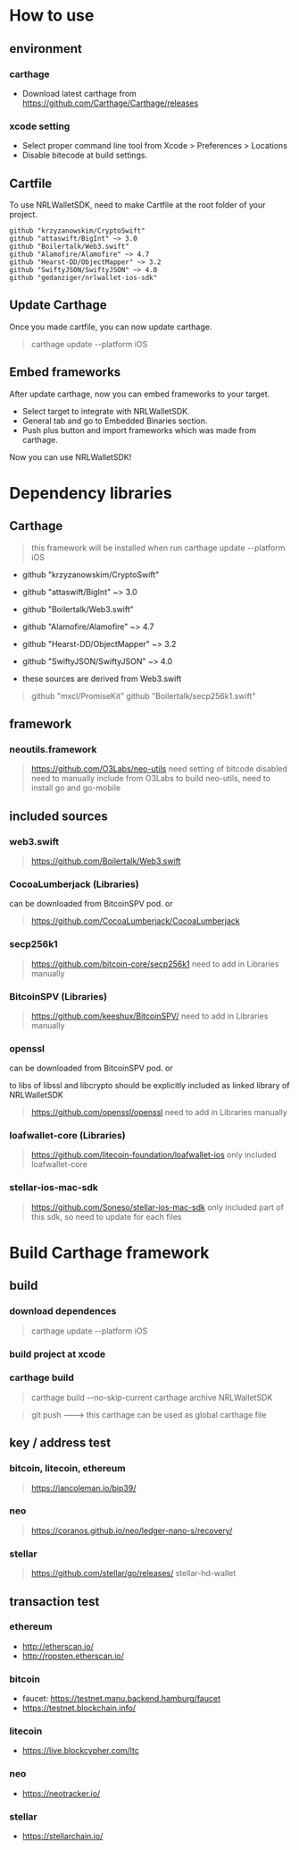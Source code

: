 # How to use

## environment
### carthage
* Download latest carthage from https://github.com/Carthage/Carthage/releases
### xcode setting
* Select proper command line tool from Xcode > Preferences > Locations 
* Disable bitecode at build settings.

## Cartfile
To use NRLWalletSDK, need to make Cartfile at the root folder of your project.

```
github "krzyzanowskim/CryptoSwift"
github "attaswift/BigInt" ~> 3.0
github "Boilertalk/Web3.swift"
github "Alamofire/Alamofire" ~> 4.7
github "Hearst-DD/ObjectMapper" ~> 3.2
github "SwiftyJSON/SwiftyJSON" ~> 4.0
github "gedanziger/nrlwallet-ios-sdk"
```
## Update Carthage
Once you made cartfile, you can now update carthage.
>carthage update --platform iOS 

## Embed frameworks
After update carthage, now you can embed frameworks to your target.

* Select target to integrate with NRLWalletSDK.
* General tab and go to Embedded Binaries section.
* Push plus button and import frameworks which was made from carthage.

Now you can use NRLWalletSDK!


# Dependency libraries

## Carthage

>this framework will be installed when run carthage update --platform iOS

* github "krzyzanowskim/CryptoSwift"
* github "attaswift/BigInt" ~> 3.0
* github "Boilertalk/Web3.swift"
* github "Alamofire/Alamofire" ~> 4.7
* github "Hearst-DD/ObjectMapper" ~> 3.2
* github "SwiftyJSON/SwiftyJSON" ~> 4.0

* these sources are derived from Web3.swift
>github "mxcl/PromiseKit"
>github "Boilertalk/secp256k1.swift"

## framework
### neoutils.framework
>https://github.com/O3Labs/neo-utils
>need setting of bitcode disabled
>need to manually include from O3Labs
>to build neo-utils, need to install go and go-mobile


## included sources

### web3.swift

>https://github.com/Boilertalk/Web3.swift

### CocoaLumberjack (Libraries)

can be downloaded from BitcoinSPV pod. or 

>https://github.com/CocoaLumberjack/CocoaLumberjack

### secp256k1
>https://github.com/bitcoin-core/secp256k1
>need to add in Libraries manually

### BitcoinSPV (Libraries)
>https://github.com/keeshux/BitcoinSPV/
>need to add in Libraries manually

### openssl

can be downloaded from BitcoinSPV pod. or 

to libs of libssl and libcrypto should be explicitly included as linked library of NRLWalletSDK

>https://github.com/openssl/openssl
>need to add in Libraries manually

### loafwallet-core (Libraries)
>https://github.com/litecoin-foundation/loafwallet-ios
>only included loafwallet-core

### stellar-ios-mac-sdk
>https://github.com/Soneso/stellar-ios-mac-sdk
>only included part of this sdk, so need to update for each files


# Build Carthage framework

## build

### download dependences
>carthage update --platform iOS

### build project at xcode

### carthage build
>carthage build --no-skip-current
>carthage archive NRLWalletSDK

>git push   ---> this carthage can be used as global carthage file

## key / address test
### bitcoin, litecoin, ethereum
>https://iancoleman.io/bip39/

### neo
>https://coranos.github.io/neo/ledger-nano-s/recovery/

### stellar
>https://github.com/stellar/go/releases/  stellar-hd-wallet

## transaction test

### ethereum
* http://etherscan.io/
* http://ropsten.etherscan.io/

### bitcoin
* faucet: https://testnet.manu.backend.hamburg/faucet
* https://testnet.blockchain.info/

### litecoin
* https://live.blockcypher.com/ltc

### neo
* https://neotracker.io/

### stellar
* https://stellarchain.io/


